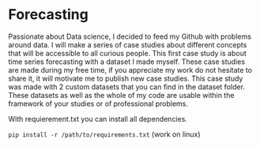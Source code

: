 # Forecasting
Passionate about Data science, I decided to feed my Github with problems around data. I will make a series of case studies about different concepts that will be accessible to all curious people. This first case study is about time series forecasting with a dataset I made myself. These case studies are made during my free time, if you appreciate my work do not hesitate to share it, it will motivate me to publish new case studies.
This case study was made with 2 custom datasets that you can find in the dataset folder. These datasets as well as the whole of my code are usable within the framework of your studies or of professional problems.

With requierement.txt you can install all dependencies.

```pip install -r /path/to/requirements.txt``` (work on linux)
